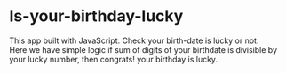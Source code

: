 # Is-your-birthday-lucky
This app built with JavaScript. Check your birth-date is lucky or not. <br>Here we have simple logic if sum of digits of your birthdate is divisible by your lucky number, then congrats! your birthday is lucky.
